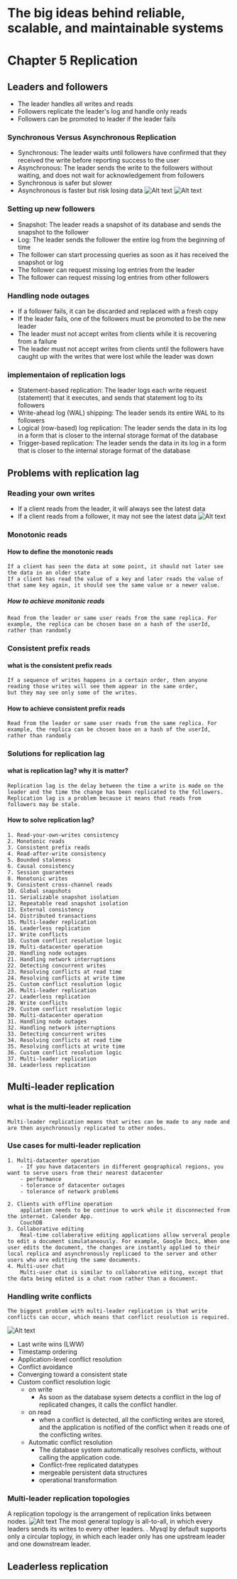 # The big ideas behind reliable, scalable, and maintainable systems

# Chapter 5  Replication
## Leaders and followers
- The leader handles all writes and reads
- Followers replicate the leader's log and handle only reads
- Followers can be promoted to leader if the leader fails
### Synchronous Versus Asynchronous Replication
- Synchronous: The leader waits until followers have confirmed that they received the write before reporting success to the user
- Asynchronous: The leader sends the write to the followers without waiting, and does not wait for acknowledgement from followers
- Synchronous is safer but slower
- Asynchronous is faster but risk losing data
![Alt text](image-2.png)
![Alt text](image-3.png)
### Setting up new followers
- Snapshot: The leader reads a snapshot of its database and sends the snapshot to the follower
- Log: The leader sends the follower the entire log from the beginning of time
- The follower can start processing queries as soon as it has received the snapshot or log
- The follower can request missing log entries from the leader
- The follower can request missing log entries from other followers
### Handling node outages
- If a follower fails, it can be discarded and replaced with a fresh copy
- If the leader fails, one of the followers must be promoted to be the new leader
- The leader must not accept writes from clients while it is recovering from a failure
- The leader must not accept writes from clients until the followers have caught up with the writes that were lost while the leader was down
### implementaion of replication logs
- Statement-based replication: The leader logs each write request (statement) that it executes, and sends that statement log to its followers
- Write-ahead log (WAL) shipping: The leader sends its entire WAL to its followers  
- Logical (row-based) log replication: The leader sends the data in its log in a form that is closer to the internal storage format of the database
- Trigger-based replication: The leader sends the data in its log in a form that is closer to the internal storage format of the database
## Problems with replication lag
### Reading your own writes
- If a client reads from the leader, it will always see the latest data
- If a client reads from a follower, it may not see the latest data
![Alt text](image-1.png)
### Monotonic reads
#### How to define the  monotonic reads
    If a client has seen the data at some point, it should not later see the data in an older state
    If a client has read the value of a key and later reads the value of that same key again, it should see the same value or a newer value.
##### How to achieve monitonic reads
    Read from the leader or same user reads from the same replica. For example, the replica can be chosen base on a hash of the userId, rather than randomly

### Consistent prefix reads
#### what is the consistent prefix reads
    If a sequence of writes happens in a certain order, then anyone reading those writes will see them appear in the same order,
    but they may see only some of the writes.
#### How to achieve consistent prefix reads
    Read from the leader or same user reads from the same replica. For example, the replica can be chosen base on a hash of the userId, rather than randomly

### Solutions for replication lag
#### what is replication lag? why it is matter?
    Replication lag is the delay between the time a write is made on the leader and the time the change has been replicated to the followers.
    Replication lag is a problem because it means that reads from followers may be stale.
#### How to solve replication lag?
    1. Read-your-own-writes consistency
    2. Monotonic reads
    3. Consistent prefix reads
    4. Read-after-write consistency
    5. Bounded staleness
    6. Causal consistency
    7. Session guarantees
    8. Monotonic writes
    9. Consistent cross-channel reads
    10. Global snapshots
    11. Serializable snapshot isolation
    12. Repeatable read snapshot isolation
    13. External consistency
    14. Distributed transactions
    15. Multi-leader replication
    16. Leaderless replication
    17. Write conflicts
    18. Custom conflict resolution logic
    19. Multi-datacenter operation
    20. Handling node outages
    21. Handling network interruptions
    22. Detecting concurrent writes
    23. Resolving conflicts at read time
    24. Resolving conflicts at write time
    25. Custom conflict resolution logic
    26. Multi-leader replication
    27. Leaderless replication
    28. Write conflicts
    29. Custom conflict resolution logic
    30. Multi-datacenter operation
    31. Handling node outages
    32. Handling network interruptions
    33. Detecting concurrent writes
    34. Resolving conflicts at read time
    35. Resolving conflicts at write time
    36. Custom conflict resolution logic
    37. Multi-leader replication
    38. Leaderless replication
## Multi-leader replication
### what is the multi-leader replication
    Multi-leader replication means that writes can be made to any node and are then asynchronously replicated to other nodes.
### Use cases for multi-leader replication
    1. Multi-datacenter operation
        - If you have datacenters in different geographical regions, you want to serve users from their nearest datacenter
        - performance
        - tolerance of datacenter outages
        - tolerance of network problems

    2. Clients with offline operation
        appliation needs to be continue to work while it disconnected from the internet. Calender App.
        CouchDB
    3. Collaborative editing
        Real-time collaberative editing applications allow serveral people to edit a document simulataneously. For example, Google Docs, When one user edits the document, the changes are instantly applied to their local replica and asynchronously replicaed to the server and other users who are editting the same documents.
    4. Multi-user chat
        Multi-user chat is similar to collaborative editing, except that the data being edited is a chat room rather than a document.

### Handling write conflicts
    The biggest problem with multi-leader replication is that write conflicts can occur, which means that conflict resolution is required.
![Alt text](image-4.png)
- Last write wins (LWW)
- Timestamp ordering
- Application-level conflict resolution
- Conflict avoidance
- Converging toward a consistent state
- Custom conflict resolution logic
    - on write
         - As soon as the database sysem detects a conflict in the log of replicated changes, it calls the conflict handler.
    - on read
        - when a conflict is detected, all the conflicting writes are stored, and the application is notified of the conflict when it reads one of the conflicting writes.
    - Automatic conflict resolution
        - The database system automatically resolves conflicts, without calling the application code.
        - Conflict-free replicated datatypes
        - mergeable persistent data structures
        - operational transformation
### Multi-leader replication topologies
   A replication topology is the arrangement of replication links between nodes.
   ![Alt text](image-5.png)
    The most general toplogy is all-to-all, in which every leaders sends its writes to every other leaders.
    .   Mysql  by default supports only a circular toplogy, in which each leader only has one upstream leader and one downstream leader.
    
## Leaderless replication

